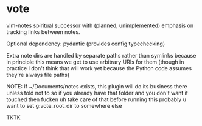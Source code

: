 # vote
vim-notes spiritual successor with (planned, unimplemented) emphasis on tracking links between notes.

Optional dependency: pydantic (provides config typechecking)

Extra note dirs are handled by separate paths rather than symlinks because in principle this means we get to use arbitrary URIs for them
(though in practice I don't think that will work yet because the Python code assumes they're always file paths)

NOTE: If ~/Documents/notes exists, this plugin will do its business there unless told not to
so if you already have that folder and you don't want it touched then fucken uh take care of that before running this
probably u want to set g:vote_root_dir to somewhere else

TKTK

